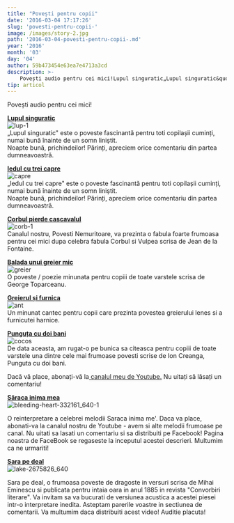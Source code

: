 ```yaml
---
title: "Povești pentru copii"
date: '2016-03-04 17:17:26'
slug: 'povesti-pentru-copii-'
image: /images/story-2.jpg
path: '2016-03-04-povesti-pentru-copii-.md'
year: '2016'
month: '03'
day: '04'
author: 59b473454e63ea7e4713a3cd
description: >-
    Povești audio pentru cei mici!Lupul singuratic„Lupul singuratic&quot; este o poveste fascinantă pentru toti copilașii cuminți, numai bună înainte de un somn liniștit.Noapte bună, prichindeilor! Pă
tip: articol
---
```

<div class="kg-card-markdown"><p>Povești audio pentru cei mici!</p>
<p><strong><a href="https://www.youtube.com/watch?v=F8CA0Zy6V_E">Lupul singuratic</a></strong><br>
<img src="/content/images/lup-1.jpg" alt="lup-1"><br>
„Lupul singuratic&quot; este o poveste fascinantă pentru toti copilașii cuminți, numai bună înainte de un somn liniștit.<br>
Noapte bună, prichindeilor! Părinți, apreciem orice comentariu din partea dumneavoastră.</p>
<p><strong><a href="https://www.youtube.com/watch?v=Pe4gs9_KTqQ">Iedul cu trei capre</a></strong><br>
<img src="/content/images/capre.jpg" alt="capre"><br>
„Iedul cu trei capre&quot; este o poveste fascinantă pentru toti copilașii cuminți, numai bună înainte de un somn liniștit.<br>
Noapte bună, prichindeilor! Părinți, apreciem orice comentariu din partea dumneavoastră.</p>
<p><strong><a href="https://www.youtube.com/watch?v=BL8CwRgjydo">Corbul pierde cascavalul</a></strong><br>
<img src="/content/images/corb-1.jpg" alt="corb-1"><br>
Canalul nostru, Povesti Nemuritoare, va prezinta o fabula foarte frumoasa pentru cei mici dupa celebra fabula Corbul si Vulpea scrisa de Jean de la Fontaine.</p>
<p><strong><a href="https://www.youtube.com/watch?v=sfypMsCfYwE">Balada unui greier mic</a></strong><br>
<img src="/content/images/greier.jpg" alt="greier"><br>
O poveste / poezie minunata pentru copiii de toate varstele scrisa de George Toparceanu.</p>
<p><strong><a href="https://www.youtube.com/watch?v=GCKZAicbXTg">Greierul și furnica</a></strong><br>
<img src="/content/images/ant.jpg" alt="ant"><br>
Un minunat cantec pentru copii care prezinta povestea greierului lenes si a furnicutei harnice.</p>
<p><strong><a href="https://www.youtube.com/watch?v=OO5B9QIj_3Q">Punguța cu doi bani</a></strong><br>
<img src="/content/images/cocos.jpg" alt="cocos"><br>
De data aceasta, am rugat-o pe bunica sa citeasca pentru copiii de toate varstele una dintre cele mai frumoase povesti scrise de Ion Creanga, Punguta cu doi bani.</p>
<p>Dacă vă place, abonați-vă la<a href="https://www.youtube.com/channel/UCctGcMUqbohecSqKO9c1fhw"> canalul meu de Youtube.</a> Nu uitați să lăsați un comentariu!</p>
<p><a href="https://www.youtube.com/watch?v=H5B25jCX1Wk"><strong>Săraca inima mea</strong></a><br>
<img src="/content/images/bleeding-heart-332161_640-1.jpg" alt="bleeding-heart-332161_640-1"></p>
<p>O reinterpretare a celebrei melodii Saraca inima me'. Daca va place, abonati-va la canalul nostru de Youtube - avem si alte melodii frumoase pe canal. Nu uitati sa lasati un comentariu si sa distribuiti pe Facebook! Pagina noastra de FaceBook se regaseste la inceputul acestei descrieri. Multumim ca ne urmariti!</p>
<p><strong><a href="https://www.youtube.com/watch?v=L4qY_Ie8tl8">Sara pe deal</a></strong><br>
<img src="/content/images/lake-2675826_640.jpg" alt="lake-2675826_640"></p>
<p>Sara pe deal, o frumoasa poveste de dragoste in versuri scrisa de Mihai Eminescu si publicata pentru intaia oara in anul 1885 in revista &quot;Convorbiri literare&quot;. Va invitam sa va bucurati de versiunea acustica a acestei piesei intr-o interpretare inedita. Asteptam parerile voastre in sectiunea de comentarii. Va multumim daca distribuiti acest video! Auditie placuta!</p>
</div>
    